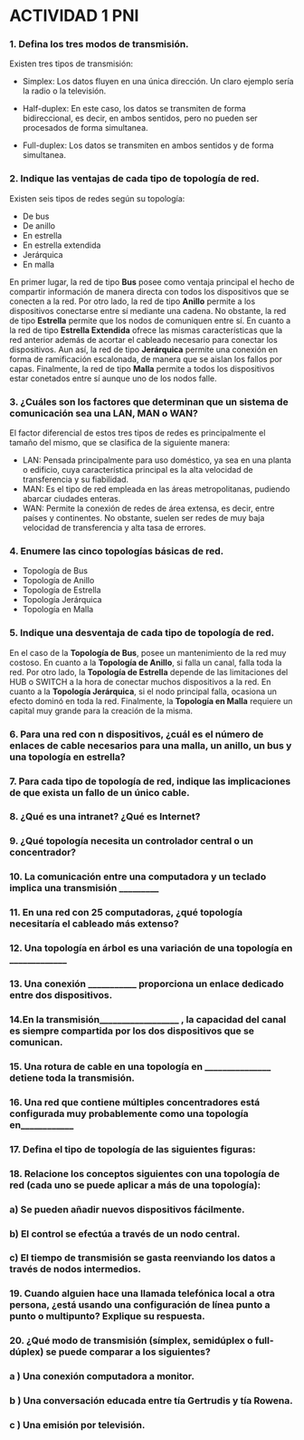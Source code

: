 # ACTIVIDAD 1 PNI

### 1. Defina los tres modos de transmisión.
Existen tres tipos de transmisión:

- Simplex: Los datos fluyen en una única dirección. Un claro ejemplo sería la radio o la televisión.  

- Half-duplex: En este caso, los datos se transmiten de forma bidireccional, es decir, en ambos sentidos, pero no pueden ser procesados de forma simultanea. 

- Full-duplex: Los datos se transmiten en ambos sentidos y de forma simultanea.  

### 2. Indique las ventajas de cada tipo de topología de red.
Existen seis tipos de redes según su topología:

- De bus
- De anillo
- En estrella
- En estrella extendida
- Jerárquica
- En malla

En primer lugar, la red de tipo __Bus__ posee como ventaja principal el hecho de compartir información de manera directa con todos los dispositivos que se conecten a la red.
Por otro lado, la red de tipo __Anillo__ permite a los dispositivos conectarse entre sí mediante una cadena. 
No obstante, la red de tipo __Estrella__ permite que los nodos de comuniquen entre sí.
En cuanto a la red de tipo __Estrella Extendida__ ofrece las mismas características que la red anterior además de acortar el cableado necesario para conectar los dispositivos. 
Aun así, la red de tipo __Jerárquica__ permite una conexión en forma de ramificación escalonada, de manera que se aislan los fallos por capas. 
Finalmente, la red de tipo __Malla__ permite a todos los dispositivos estar conetados entre sí aunque uno de los nodos falle. 


### 3. ¿Cuáles son los factores que determinan que un sistema de comunicación sea una LAN, MAN o WAN?
El factor diferencial de estos tres tipos de redes es principalmente el tamaño del  mismo, que se clasifica de la siguiente manera:

- LAN: Pensada principalmente para uso doméstico, ya sea en una planta o edificio, cuya característica principal es la alta velocidad de transferencia y su fiabilidad.  
- MAN: Es el tipo de red empleada en las áreas metropolitanas, pudiendo abarcar ciudades enteras. 
- WAN: Permite la conexión de redes de área extensa, es decir, entre países y continentes. No obstante, suelen ser redes de muy baja velocidad de transferencia y alta tasa de errores. 


### 4. Enumere las cinco topologías básicas de red.
- Topología de Bus 
- Topología de Anillo
- Topología de Estrella
- Topología Jerárquica
- Topología en Malla


### 5. Indique una desventaja de cada tipo de topología de red.
En el caso de la __Topología de Bus__, posee un mantenimiento de la red muy costoso. En cuanto a la __Topología de Anillo__, si falla un canal, falla toda la red. Por otro lado, la __Topología de Estrella__ depende de las limitaciones del HUB o SWITCH a la hora de conectar muchos dispositivos a la red. En cuanto a la __Topología Jerárquica__, si el nodo principal falla, ocasiona un efecto dominó en toda la red. Finalmente, la __Topología en Malla__ requiere un capital muy grande para la creación de la misma.    


### 6. Para una red con n dispositivos, ¿cuál es el número de enlaces de cable necesarios para una malla, un anillo, un bus y una topología en estrella?



### 7. Para cada tipo de topología de red, indique las implicaciones de que exista un fallo de un único cable.

### 8. ¿Qué es una intranet? ¿Qué es Internet?

### 9. ¿Qué topología necesita un controlador central o un concentrador?

### 10. La comunicación entre una computadora y un teclado implica una transmisión _________

### 11. En una red con 25 computadoras, ¿qué topología necesitaría el cableado más extenso?

### 12. Una topología en árbol es una variación de una topología en _____________

### 13. Una conexión ___________   proporciona un enlace dedicado entre dos dispositivos.

### 14.En la transmisión__________________   , la capacidad del canal es siempre compartida por los dos dispositivos que se comunican.

### 15. Una rotura de cable en una topología en _______________   detiene toda la transmisión.

### 16. Una red que contiene múltiples concentradores está configurada muy probablemente como una topología en____________

### 17. Defina el tipo de topología de las siguientes figuras:

### 18. Relacione los conceptos siguientes con una topología de red (cada uno se puede aplicar a más de una topología):

###       a) Se pueden añadir nuevos dispositivos fácilmente.

###       b) El control se efectúa a través de un nodo central.

###       c) El tiempo de transmisión se gasta reenviando los datos a través de nodos intermedios.

### 19. Cuando alguien hace una llamada telefónica local a otra persona, ¿está usando una configuración de línea punto a punto o multipunto? Explique su respuesta.

### 20. ¿Qué modo de transmisión (símplex, semidúplex o full-dúplex) se puede comparar a los siguientes?

###     a ) Una conexión computadora a monitor.

###     b ) Una conversación educada entre tía Gertrudis y tía Rowena. 

###     c ) Una emisión por televisión.



